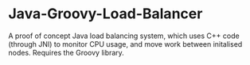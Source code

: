 # Java-Groovy-Load-Balancer
A proof of concept Java load balancing system, which uses C++ code (through JNI) to monitor CPU usage, and move work between initalised nodes. Requires the Groovy library.
